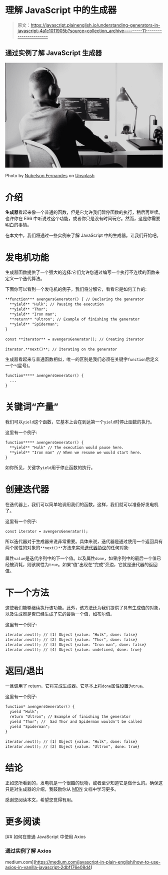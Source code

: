 # 理解 JavaScript 中的生成器

> 原文：<https://javascript.plainenglish.io/understanding-generators-in-javascript-4a1c1011905b?source=collection_archive---------11----------------------->

## 通过实例了解 JavaScript 生成器

![](img/5e338e356c20a20b551f383993d45450.png)

Photo by [Nubelson Fernandes](https://unsplash.com/@nubelsondev?utm_source=medium&utm_medium=referral) on [Unsplash](https://unsplash.com?utm_source=medium&utm_medium=referral)

# 介绍

**生成器**看起来像一个普通的函数，但是它允许我们暂停函数的执行，稍后再继续。也许你在 ES6 中听说过这个功能，或者你只是没有时间玩它。然而，这是你需要明白的事情。

在本文中，我们将通过一些实例来了解 JavaScript 中的生成器。让我们开始吧。

# 发电机功能

生成器函数提供了一个强大的选择:它们允许您通过编写一个执行不连续的函数来定义一个迭代算法。

下面你可以看到一个发电机的例子，我们将分解它，看看它是如何工作的:

```
**function*** avengersGenerator() { // Declaring the generator
  **yield** "Hulk"; // Pausing the execution
  **yield** "Thor";
  **yield** "Iron man";
  **return** "Ultron"; // Example of finishing the generator
  **yield** "Spiderman";
}

const **iterator** = avengersGenerator(); // Creating iterator

iterator.**next()**; // Iterating on the generator
```

生成器看起来与普通函数相似，唯一的区别是我们必须在关键字`function`后定义一个`*`(星号)。

```
function***** avengersGenerator() {
  ...
}
```

# 关键词“产量”

我们可以`yield`这个函数，它基本上会在到达第一个`yield`时停止函数的执行。

这里有一个例子:

```
function***** avengersGenerator() {
  **yield** "Hulk" // The execution would pause here.
  **yield** "Iron man" // When we resume we would start here.
}
```

如你所见，关键字`yield`用于停止函数的执行。

# 创建迭代器

在迭代器上，我们可以简单地调用我们的函数。这样，我们就可以准备好发电机了。

这里有一个例子:

```
const iterator = avengersGenerator();
```

所以迭代器对于生成器来说非常重要。具体来说，迭代器是通过使用一个返回具有两个属性的对象的`**next()**`方法来实现[迭代器协议](https://developer.mozilla.org/en-US/docs/Web/JavaScript/Reference/Iteration_protocols#The_iterator_protocol)的任何对象:

属性`value`是迭代序列中的下一个值。以及属性`done`，如果序列中的最后一个值已经被消耗，则该属性为`true`。如果“值”出现在“完成”旁边，它就是迭代器的返回值。

# 下一个方法

这使我们能够继续执行该功能。此外，该方法还为我们提供了具有生成值的对象，以及生成器是否已经生成了它的最后一个值，如布尔值。

这里有一个例子:

```
iterator.next(); // [1] Object {value: "Hulk", done: false}
iterator.next(); // [2] Object {value: "Thor", done: false}
iterator.next(); // [3] Object {value: "Iron man", done: false}
iterator.next(); // [4] Object {value: undefined, done: true}
```

# 返回/退出

一旦调用了 return，它将完成生成器。它基本上将`done`属性设置为`true`。

这里有一个例子:

```
function* avengersGenerator() {
  yield "Hulk";
  return "Ultron"; // Example of finishing the generator
  yield "Thor"; //  Sad Thor and Spiderman wouldn't be called
  yield "Spiderman";
}

iterator.next(); // [1] Object {value: "Hulk", done: false}
iterator.next(); // [2] Object {value: "Ultron", done: true}
```

# 结论

正如您所看到的，发电机是一个很酷的玩物，或者至少知道它是做什么的。确保这只是对生成器的介绍，我鼓励你从 [MDN](https://developer.mozilla.org/en-US/docs/Web/JavaScript/Guide/Iterators_and_Generators) 文档中学习更多。

感谢您阅读本文，希望您觉得有用。

# 更多阅读

[](https://medium.com/javascript-in-plain-english/how-to-use-axios-in-vanilla-javascript-2dbf176e08d4) [## 如何在普通 JavaScript 中使用 Axios

### 通过实例了解 Axios

medium.com](https://medium.com/javascript-in-plain-english/how-to-use-axios-in-vanilla-javascript-2dbf176e08d4)